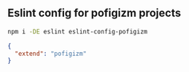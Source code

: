 ## Eslint config for pofigizm projects

```bash
npm i -DE eslint eslint-config-pofigizm
```

```json
{
  "extend": "pofigizm"
}
```
